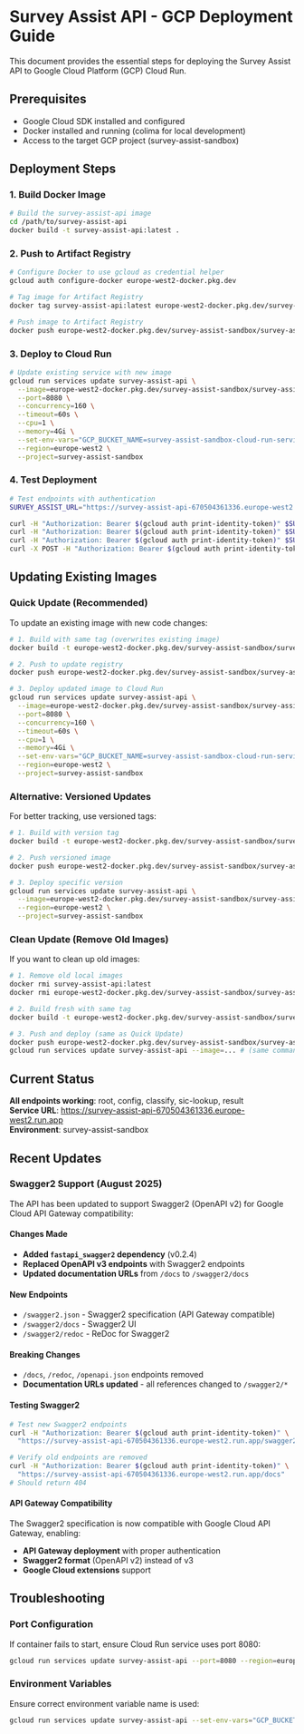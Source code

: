# Survey Assist API - GCP Deployment Guide

This document provides the essential steps for deploying the Survey Assist API to Google Cloud Platform (GCP) Cloud Run.

## Prerequisites

- Google Cloud SDK installed and configured
- Docker installed and running (colima for local development)
- Access to the target GCP project (survey-assist-sandbox)

## Deployment Steps

### 1. Build Docker Image

```bash
# Build the survey-assist-api image
cd /path/to/survey-assist-api
docker build -t survey-assist-api:latest .
```

### 2. Push to Artifact Registry

```bash
# Configure Docker to use gcloud as credential helper
gcloud auth configure-docker europe-west2-docker.pkg.dev

# Tag image for Artifact Registry
docker tag survey-assist-api:latest europe-west2-docker.pkg.dev/survey-assist-sandbox/survey-assist-api/survey-assist-api:latest

# Push image to Artifact Registry
docker push europe-west2-docker.pkg.dev/survey-assist-sandbox/survey-assist-api/survey-assist-api:latest
```

### 3. Deploy to Cloud Run

```bash
# Update existing service with new image
gcloud run services update survey-assist-api \
  --image=europe-west2-docker.pkg.dev/survey-assist-sandbox/survey-assist-api/survey-assist-api:latest \
  --port=8080 \
  --concurrency=160 \
  --timeout=60s \
  --cpu=1 \
  --memory=4Gi \
  --set-env-vars="GCP_BUCKET_NAME=survey-assist-sandbox-cloud-run-services,DATA_STORE=gcp" \
  --region=europe-west2 \
  --project=survey-assist-sandbox
```

### 4. Test Deployment

```bash
# Test endpoints with authentication
SURVEY_ASSIST_URL="https://survey-assist-api-670504361336.europe-west2.run.app"

curl -H "Authorization: Bearer $(gcloud auth print-identity-token)" $SURVEY_ASSIST_URL/
curl -H "Authorization: Bearer $(gcloud auth print-identity-token)" $SURVEY_ASSIST_URL/v1/survey-assist/config
curl -H "Authorization: Bearer $(gcloud auth print-identity-token)" $SURVEY_ASSIST_URL/v1/survey-assist/sic-lookup
curl -X POST -H "Authorization: Bearer $(gcloud auth print-identity-token)" -H "Content-Type: application/json" -d '{"llm": "gemini", "type": "sic", "job_title": "Test", "job_description": "Test"}' "$SURVEY_ASSIST_URL/v1/survey-assist/classify"
```

## Updating Existing Images

### Quick Update (Recommended)
To update an existing image with new code changes:

```bash
# 1. Build with same tag (overwrites existing image)
docker build -t europe-west2-docker.pkg.dev/survey-assist-sandbox/survey-assist-api/survey-assist-api:latest .

# 2. Push to update registry
docker push europe-west2-docker.pkg.dev/survey-assist-sandbox/survey-assist-api/survey-assist-api:latest

# 3. Deploy updated image to Cloud Run
gcloud run services update survey-assist-api \
  --image=europe-west2-docker.pkg.dev/survey-assist-sandbox/survey-assist-api/survey-assist-api:latest \
  --port=8080 \
  --concurrency=160 \
  --timeout=60s \
  --cpu=1 \
  --memory=4Gi \
  --set-env-vars="GCP_BUCKET_NAME=survey-assist-sandbox-cloud-run-services,DATA_STORE=gcp" \
  --region=europe-west2 \
  --project=survey-assist-sandbox
```

### Alternative: Versioned Updates
For better tracking, use versioned tags:

```bash
# 1. Build with version tag
docker build -t europe-west2-docker.pkg.dev/survey-assist-sandbox/survey-assist-api/survey-assist-api:v1.4 .

# 2. Push versioned image
docker push europe-west2-docker.pkg.dev/survey-assist-sandbox/survey-assist-api/survey-assist-api:v1.4

# 3. Deploy specific version
gcloud run services update survey-assist-api \
  --image=europe-west2-docker.pkg.dev/survey-assist-sandbox/survey-assist-api/survey-assist-api:v1.4 \
  --region=europe-west2 \
  --project=survey-assist-sandbox
```

### Clean Update (Remove Old Images)
If you want to clean up old images:

```bash
# 1. Remove old local images
docker rmi survey-assist-api:latest
docker rmi europe-west2-docker.pkg.dev/survey-assist-sandbox/survey-assist-api/survey-assist-api:latest

# 2. Build fresh with same tag
docker build -t europe-west2-docker.pkg.dev/survey-assist-sandbox/survey-assist-api/survey-assist-api:latest .

# 3. Push and deploy (same as Quick Update)
docker push europe-west2-docker.pkg.dev/survey-assist-sandbox/survey-assist-api/survey-assist-api:latest
gcloud run services update survey-assist-api --image=... # (same command as above)
```

## Current Status

**All endpoints working**: root, config, classify, sic-lookup, result  
**Service URL**: https://survey-assist-api-670504361336.europe-west2.run.app  
**Environment**: survey-assist-sandbox

## Recent Updates

### Swagger2 Support (August 2025)
The API has been updated to support Swagger2 (OpenAPI v2) for Google Cloud API Gateway compatibility:

#### Changes Made
- **Added `fastapi_swagger2` dependency** (v0.2.4)
- **Replaced OpenAPI v3 endpoints** with Swagger2 endpoints
- **Updated documentation URLs** from `/docs` to `/swagger2/docs`

#### New Endpoints
- `/swagger2.json` - Swagger2 specification (API Gateway compatible)
- `/swagger2/docs` - Swagger2 UI
- `/swagger2/redoc` - ReDoc for Swagger2

#### Breaking Changes
- `/docs`, `/redoc`, `/openapi.json` endpoints removed
- **Documentation URLs updated** - all references changed to `/swagger2/*`

#### Testing Swagger2
```bash
# Test new Swagger2 endpoints
curl -H "Authorization: Bearer $(gcloud auth print-identity-token)" \
  "https://survey-assist-api-670504361336.europe-west2.run.app/swagger2.json"

# Verify old endpoints are removed
curl -H "Authorization: Bearer $(gcloud auth print-identity-token)" \
  "https://survey-assist-api-670504361336.europe-west2.run.app/docs"
# Should return 404
```

#### API Gateway Compatibility
The Swagger2 specification is now compatible with Google Cloud API Gateway, enabling:
- **API Gateway deployment** with proper authentication
- **Swagger2 format** (OpenAPI v2) instead of v3
- **Google Cloud extensions** support

## Troubleshooting

### Port Configuration
If container fails to start, ensure Cloud Run service uses port 8080:
```bash
gcloud run services update survey-assist-api --port=8080 --region=europe-west2
```

### Environment Variables
Ensure correct environment variable name is used:
```bash
gcloud run services update survey-assist-api --set-env-vars="GCP_BUCKET_NAME=survey-assist-sandbox-cloud-run-services,DATA_STORE=gcp" --region=europe-west2
```
